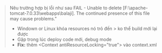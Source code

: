 > Nêu trường hợp bị lỗi như sau FAIL - Unable to delete [F:\apache-tomcat-7.0.33\webapps\balaji]. The continued presence of this file may cause problems."
>*  Windown or Linux khóa resources nó trỏ đến > ko thể build mới lại được
>* Gặp trong lúc deploy code mới, debug mode
>* **Fix:**  thêm  \<Context antiResourceLocking="true"> vào context.xml
